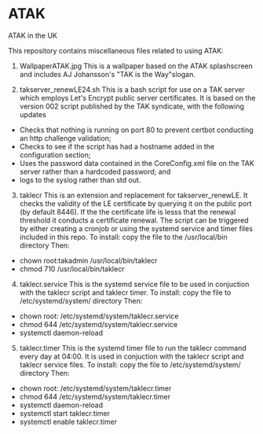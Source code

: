 # ATAK
ATAK in the UK

This repository contains miscellaneous files related to using ATAK:

1. WallpaperATAK.jpg
This is a wallpaper based on the ATAK splashscreen and includes AJ Johansson's "TAK is the Way"slogan.

2. takserver_renewLE24.sh
This is a bash script for use on a TAK server which employs Let's Encrypt public server certificates. It is based on the version 002 script published by the TAK syndicate, with the following updates
- Checks that nothing is running on port 80 to prevent certbot conducting an http challenge validation;
- Checks to see if the script has had a hostname added in the configuration section;
- Uses the password data contained in the CoreConfig.xml file on the TAK server rather than a hardcoded password; and
- logs to the syslog rather than std out.

3. taklecr
This is an extension and replacement for takserver_renewLE.  It checks the validity of the LE certificate by querying it on the public port (by default 8446). If the the certificate life is lesss that the renewal threshold it conducts a certificate renewal.  The script can be triggered by either creating a cronjob or using the systemd service and timer files included in this repo.
To install: copy the file to the /usr/local/bin directory Then:
- chown root:takadmin /usr/local/bin/taklecr
- chmod 710 /usr/local/bin/taklecr

4. taklecr.service
This is the systemd service file to be used in conjuction with the taklecr script and taklecr timer. 
To install: copy the file to /etc/systemd/system/ directory Then:
- chown root: /etc/systemd/system/taklecr.service
- chmod 644 /etc/systemd/system/taklecr.service
- systemctl daemon-reload

5. taklecr.timer
This is the systemd timer file to run the taklecr command every day at 04:00. It is used in conjuction with the taklecr script and taklecr service files.
To install: copy the file to /etc/systemd/system/ directory Then:
- chown root: /etc/systemd/system/taklecr.timer
- chmod 644 /etc/systemd/system/taklecr.timer
- systemctl daemon-reload
- systemctl start taklecr.timer
- systemctl enable taklecr.timer



